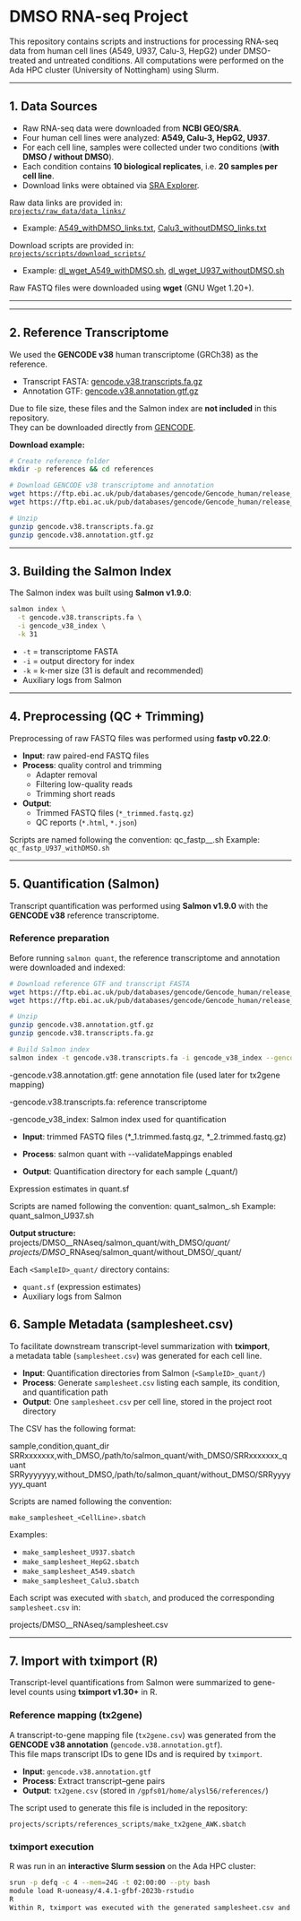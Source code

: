 # DMSO RNA-seq Project

This repository contains scripts and instructions for processing RNA-seq data
from human cell lines (A549, U937, Calu-3, HepG2) under DMSO-treated and untreated conditions.
All computations were performed on the Ada HPC cluster (University of Nottingham) using Slurm.

---

## 1. Data Sources

- Raw RNA-seq data were downloaded from **NCBI GEO/SRA**.  
- Four human cell lines were analyzed: **A549, Calu-3, HepG2, U937**.  
- For each cell line, samples were collected under two conditions (**with DMSO / without DMSO**).  
- Each condition contains **10 biological replicates**, i.e. **20 samples per cell line**.  
- Download links were obtained via [SRA Explorer](https://sra-explorer.info/).  

Raw data links are provided in:  
[`projects/raw_data/data_links/`](projects/raw_data/data_links/)  
- Example: [A549_withDMSO_links.txt](projects/raw_data/data_links/A549_withDMSO_links.txt), [Calu3_withoutDMSO_links.txt](projects/raw_data/data_links/Calu3_withoutDMSO_links.txt)

Download scripts are provided in:  
[`projects/scripts/download_scripts/`](projects/scripts/download_scripts/)  
- Example: [dl_wget_A549_withDMSO.sh](projects/scripts/download_scripts/dl_wget_A549_withDMSO.sh), [dl_wget_U937_withoutDMSO.sh](projects/scripts/download_scripts/dl_wget_U937_withoutDMSO.sh)

Raw FASTQ files were downloaded using **wget** (GNU Wget 1.20+).


---

---

## 2. Reference Transcriptome

We used the **GENCODE v38** human transcriptome (GRCh38) as the reference.  

- Transcript FASTA: [gencode.v38.transcripts.fa.gz](https://ftp.ebi.ac.uk/pub/databases/gencode/Gencode_human/release_38/gencode.v38.transcripts.fa.gz)  
- Annotation GTF: [gencode.v38.annotation.gtf.gz](https://ftp.ebi.ac.uk/pub/databases/gencode/Gencode_human/release_38/gencode.v38.annotation.gtf.gz)  

Due to file size, these files and the Salmon index are **not included** in this repository.  
They can be downloaded directly from [GENCODE](https://www.gencodegenes.org/human/release_38.html).  

**Download example:**  
```bash
# Create reference folder
mkdir -p references && cd references

# Download GENCODE v38 transcriptome and annotation
wget https://ftp.ebi.ac.uk/pub/databases/gencode/Gencode_human/release_38/gencode.v38.transcripts.fa.gz
wget https://ftp.ebi.ac.uk/pub/databases/gencode/Gencode_human/release_38/gencode.v38.annotation.gtf.gz

# Unzip
gunzip gencode.v38.transcripts.fa.gz
gunzip gencode.v38.annotation.gtf.gz
```
---

## 3. Building the Salmon Index

The Salmon index was built using **Salmon v1.9.0**:

```bash
salmon index \
  -t gencode.v38.transcripts.fa \
  -i gencode_v38_index \
  -k 31
```

- `-t` = transcriptome FASTA  
- `-i` = output directory for index  
- `-k` = k-mer size (31 is default and recommended)  
- Auxiliary logs from Salmon  

---
## 4. Preprocessing (QC + Trimming)

Preprocessing of raw FASTQ files was performed using **fastp v0.22.0**:

- **Input**: raw paired-end FASTQ files  
- **Process**: quality control and trimming  
  - Adapter removal  
  - Filtering low-quality reads  
  - Trimming short reads  
- **Output**:  
  - Trimmed FASTQ files (`*_trimmed.fastq.gz`)  
  - QC reports (`*.html`, `*.json`)  

Scripts are named following the convention:
qc_fastp_<CellLine>_<Condition>.sh
Example: `qc_fastp_U937_withDMSO.sh`

---

## 5. Quantification (Salmon)

Transcript quantification was performed using **Salmon v1.9.0** with the **GENCODE v38** reference transcriptome.

### Reference preparation
Before running `salmon quant`, the reference transcriptome and annotation were downloaded and indexed:

```bash
# Download reference GTF and transcript FASTA
wget https://ftp.ebi.ac.uk/pub/databases/gencode/Gencode_human/release_38/gencode.v38.annotation.gtf.gz
wget https://ftp.ebi.ac.uk/pub/databases/gencode/Gencode_human/release_38/gencode.v38.transcripts.fa.gz

# Unzip
gunzip gencode.v38.annotation.gtf.gz
gunzip gencode.v38.transcripts.fa.gz

# Build Salmon index
salmon index -t gencode.v38.transcripts.fa -i gencode_v38_index --gencode
```

-gencode.v38.annotation.gtf: gene annotation file (used later for tx2gene mapping)

-gencode.v38.transcripts.fa: reference transcriptome

-gencode_v38_index: Salmon index used for quantification

- **Input**: trimmed FASTQ files (*_1.trimmed.fastq.gz, *_2.trimmed.fastq.gz)

- **Process**: salmon quant with --validateMappings enabled

- **Output**:
Quantification directory for each sample (<SampleID>_quant/)

Expression estimates in quant.sf

Scripts are named following the convention:
quant_salmon_<CellLine>.sh
Example: quant_salmon_U937.sh


**Output structure:**
projects/DMSO_<CellLine>_RNAseq/salmon_quant/with_DMSO/<SampleID>_quant/
projects/DMSO_<CellLine>_RNAseq/salmon_quant/without_DMSO/<SampleID>_quant/

Each `<SampleID>_quant/` directory contains:
- `quant.sf` (expression estimates)
- Auxiliary logs from Salmon
## 6. Sample Metadata (samplesheet.csv)

To facilitate downstream transcript-level summarization with **tximport**,  
a metadata table (`samplesheet.csv`) was generated for each cell line.

- **Input**: Quantification directories from Salmon (`<SampleID>_quant/`)
- **Process**: Generate `samplesheet.csv` listing each sample, its condition, and quantification path
- **Output**: One `samplesheet.csv` per cell line, stored in the project root directory

The CSV has the following format:

sample,condition,quant_dir
SRRxxxxxxx,with_DMSO,/path/to/salmon_quant/with_DMSO/SRRxxxxxxx_quant
SRRyyyyyyy,without_DMSO,/path/to/salmon_quant/without_DMSO/SRRyyyyyyy_quant

Scripts are named following the convention:

`make_samplesheet_<CellLine>.sbatch`

Examples:

- `make_samplesheet_U937.sbatch`
- `make_samplesheet_HepG2.sbatch`
- `make_samplesheet_A549.sbatch`
- `make_samplesheet_Calu3.sbatch`

Each script was executed with `sbatch`, and produced the corresponding `samplesheet.csv` in:

projects/DMSO_<CellLine>_RNAseq/samplesheet.csv

---
## 7. Import with tximport (R)

Transcript-level quantifications from Salmon were summarized to gene-level counts using **tximport v1.30+** in R.

### Reference mapping (tx2gene)

A transcript-to-gene mapping file (`tx2gene.csv`) was generated from the **GENCODE v38 annotation** (`gencode.v38.annotation.gtf`).  
This file maps transcript IDs to gene IDs and is required by `tximport`.

- **Input**: `gencode.v38.annotation.gtf`  
- **Process**: Extract transcript–gene pairs  
- **Output**: `tx2gene.csv` (stored in `/gpfs01/home/alysl56/references/`)

The script used to generate this file is included in the repository:

`projects/scripts/references_scripts/make_tx2gene_AWK.sbatch`

### tximport execution

R was run in an **interactive Slurm session** on the Ada HPC cluster:

```bash
srun -p defq -c 4 --mem=24G -t 02:00:00 --pty bash
module load R-uoneasy/4.4.1-gfbf-2023b-rstudio
R
Within R, tximport was executed with the generated samplesheet.csv and tx2gene.csv:
